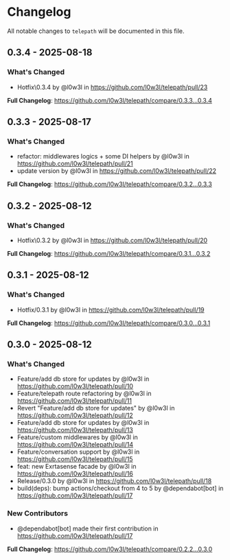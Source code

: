 # Changelog

All notable changes to `telepath` will be documented in this file.

## 0.3.4 - 2025-08-18

### What's Changed

* Hotfix\0.3.4 by @l0w3l in https://github.com/l0w3l/telepath/pull/23

**Full Changelog**: https://github.com/l0w3l/telepath/compare/0.3.3...0.3.4

## 0.3.3 - 2025-08-17

### What's Changed

* refactor: middlewares logics + some DI helpers by @l0w3l in https://github.com/l0w3l/telepath/pull/21
* update version by @l0w3l in https://github.com/l0w3l/telepath/pull/22

**Full Changelog**: https://github.com/l0w3l/telepath/compare/0.3.2...0.3.3

## 0.3.2 - 2025-08-12

### What's Changed

* Hotfix\0.3.2 by @l0w3l in https://github.com/l0w3l/telepath/pull/20

**Full Changelog**: https://github.com/l0w3l/telepath/compare/0.3.1...0.3.2

## 0.3.1 - 2025-08-12

### What's Changed

* Hotfix/0.3.1 by @l0w3l in https://github.com/l0w3l/telepath/pull/19

**Full Changelog**: https://github.com/l0w3l/telepath/compare/0.3.0...0.3.1

## 0.3.0 - 2025-08-12

### What's Changed

* Feature/add db store for updates by @l0w3l in https://github.com/l0w3l/telepath/pull/10
* Feature/telepath route refactoring by @l0w3l in https://github.com/l0w3l/telepath/pull/11
* Revert "Feature/add db store for updates" by @l0w3l in https://github.com/l0w3l/telepath/pull/12
* Feature/add db store for updates by @l0w3l in https://github.com/l0w3l/telepath/pull/13
* Feature/custom middlewares by @l0w3l in https://github.com/l0w3l/telepath/pull/14
* Feature/conversation support by @l0w3l in https://github.com/l0w3l/telepath/pull/15
* feat: new Exrtasense facade by @l0w3l in https://github.com/l0w3l/telepath/pull/16
* Release/0.3.0 by @l0w3l in https://github.com/l0w3l/telepath/pull/18
* build(deps): bump actions/checkout from 4 to 5 by @dependabot[bot] in https://github.com/l0w3l/telepath/pull/17

### New Contributors

* @dependabot[bot] made their first contribution in https://github.com/l0w3l/telepath/pull/17

**Full Changelog**: https://github.com/l0w3l/telepath/compare/0.2.2...0.3.0
